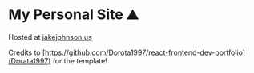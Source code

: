 # My Personal Site ⛰️
Hosted at [jakejohnson.us](https://jakejohnson.us)

Credits to [https://github.com/Dorota1997/react-frontend-dev-portfolio](Dorata1997) for the template!